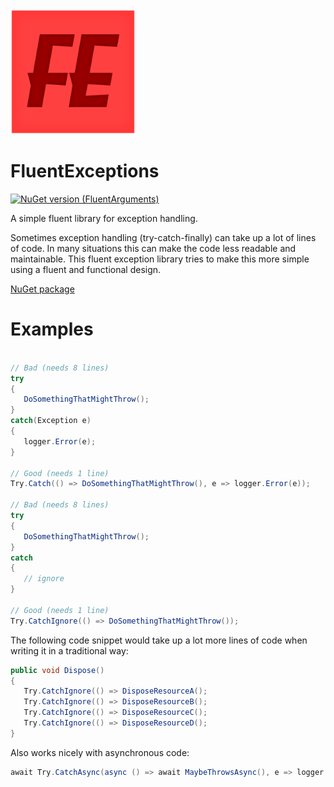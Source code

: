 <img src="https://github.com/onixion/FluentExceptions/blob/main/Assets/Icon.png" width="200" height="200">

# FluentExceptions
[![NuGet version (FluentArguments)](https://img.shields.io/nuget/v/AlinSpace.FluentExceptions.svg?style=flat-square)](https://www.nuget.org/packages/AlinSpace.FluentExceptions/)

A simple fluent library for exception handling.

Sometimes exception handling (try-catch-finally) can take up a lot of lines of code.
In many situations this can make the code less readable and maintainable.
This fluent exception library tries to make this more simple using a fluent and functional design.

[NuGet package](https://www.nuget.org/packages/AlinSpace.FluentExceptions/)

# Examples

```csharp
 
// Bad (needs 8 lines)
try
{
   DoSomethingThatMightThrow();
}
catch(Exception e)
{
   logger.Error(e);
}
 
// Good (needs 1 line)
Try.Catch(() => DoSomethingThatMightThrow(), e => logger.Error(e));
 
// Bad (needs 8 lines)
try
{
   DoSomethingThatMightThrow();
}
catch
{
   // ignore
}
 
// Good (needs 1 line)
Try.CatchIgnore(() => DoSomethingThatMightThrow());
```

The following code snippet would take up a lot more lines of code when writing it in a traditional way:

 ```csharp
public void Dispose()
{
    Try.CatchIgnore(() => DisposeResourceA();
    Try.CatchIgnore(() => DisposeResourceB();
    Try.CatchIgnore(() => DisposeResourceC();
    Try.CatchIgnore(() => DisposeResourceD();
}
```

Also works nicely with asynchronous code:

 ```csharp
await Try.CatchAsync(async () => await MaybeThrowsAsync(), e => logger.Error(e));
```
